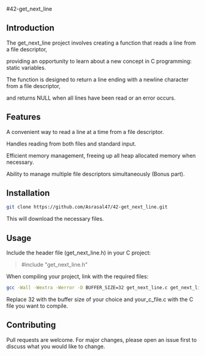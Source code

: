 #42-get_next_line

## Introduction
The get_next_line project involves creating a function that reads a line from a file descriptor,

providing an opportunity to learn about a new concept in C programming: static variables.

The function is designed to return a line ending with a newline character from a file descriptor,

and returns NULL when all lines have been read or an error occurs.

## Features
A convenient way to read a line at a time from a file descriptor.

Handles reading from both files and standard input.

Efficient memory management, freeing up all heap allocated memory when necessary.

Ability to manage multiple file descriptors simultaneously (Bonus part).

## Installation
```sh
git clone https://github.com/Asrasal47/42-get_next_line.git
```

This will download the necessary files.

## Usage
Include the header file (get_next_line.h) in your C project:
>#include "get_next_line.h"

When compiling your project, link with the required files:

```sh
gcc -Wall -Wextra -Werror -D BUFFER_SIZE=32 get_next_line.c get_next_line_utils.c your_c_file.c -o your_program_name
```
Replace 32 with the buffer size of your choice and your_c_file.c with the C file you want to compile.

## Contributing
Pull requests are welcome. For major changes, please open an issue first to discuss what you would like to change.
